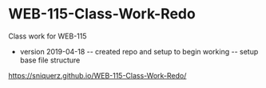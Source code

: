 # WEB-115-Class-Work-Redo
Class work for WEB-115

  - version 2019-04-18
    -- created repo and setup to begin working
      -- setup base file structure

https://sniquerz.github.io/WEB-115-Class-Work-Redo/
